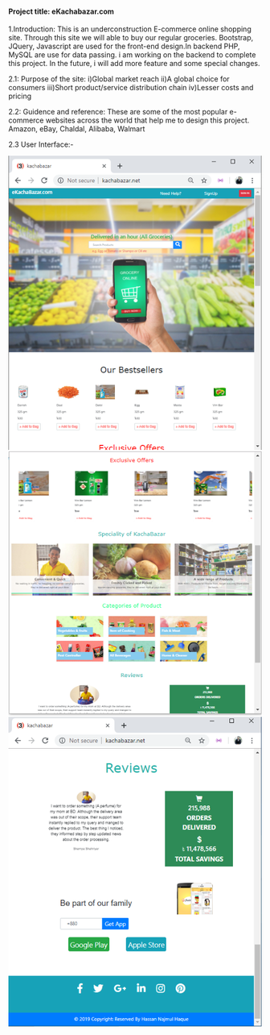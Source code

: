 #### Project title: eKachabazar.com 

1.Introduction:
  This is an underconstruction E-commerce online shopping site. Through this site we will able to buy our regular groceries. Bootstrap, JQuery, Javascript are used for the front-end design.In backend PHP, MySQL are use for data passing. i am working on the backend to complete this project. In the future, i will add more feature and some special changes. 

2.1: Purpose of the site:
  i)Global market reach
  ii)A global choice for consumers
  iii)Short product/service distribution chain
  iv)Lesser costs and pricing

2.2: Guidence and reference: 
  These are some of the most popular e-commerce websites across the world that help me to design this project. 
  Amazon,
  eBay,
  Chaldal,
  Alibaba,
  Walmart

2.3 User Interface:-
 
  <img src="screenshot1.png"/> 

  <img src="screenshot2.png"/> 
  
  <img src="screenshot3.png"/> 
